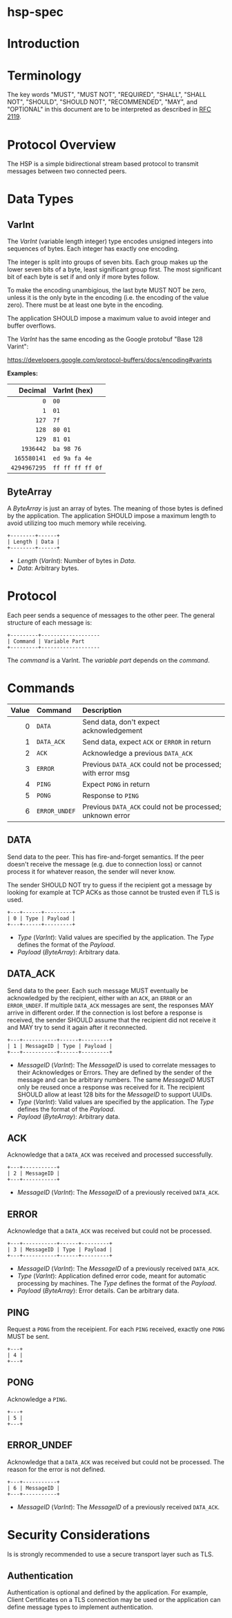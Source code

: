 # hsp-spec

# Introduction

# Terminology

The key words "MUST", "MUST NOT", "REQUIRED", "SHALL", "SHALL NOT", "SHOULD",
"SHOULD NOT", "RECOMMENDED", "MAY", and "OPTIONAL" in this document are to be
interpreted as described in [RFC 2119](https://tools.ietf.org/html/rfc2119).

# Protocol Overview

The HSP is a simple bidirectional stream based protocol to transmit messages
between two connected peers.

# Data Types

## VarInt

The *VarInt* (variable length integer) type encodes unsigned integers
into sequences of bytes.  Each integer has exactly one encoding.

The integer is split into groups of seven bits. Each group makes up the lower
seven bits of a byte, least significant group first. The most significant bit
of each byte is set if and only if more bytes follow.

To make the encoding unambigious, the last byte MUST NOT be zero, unless it
is the only byte in the encoding (i.e. the encoding of the value zero). There
must be at least one byte in the encoding.

The application SHOULD impose a maximum value to avoid integer and buffer
overflows.

The *VarInt* has the same encoding as the Google protobuf "Base 128 Varint":

<https://developers.google.com/protocol-buffers/docs/encoding#varints>


**Examples:**

|      Decimal | VarInt (hex)       |
|  ----------: | :----------------- |
|          `0` | `00`               |
|          `1` | `01`               |
|        `127` | `7f`               |
|        `128` | `80 01`            |
|        `129` | `81 01`            |
|    `1936442` | `ba 98 76`         |
|  `165580141` | `ed 9a fa 4e`      |
| `4294967295` | `ff ff ff ff 0f`   |

## ByteArray

A *ByteArray* is just an array of bytes.  The meaning of those bytes is defined
by the application.  The application SHOULD impose a maximum length to avoid
utilizing too much memory while receiving.

~~~
+--------+------+
| Length | Data |
+--------+------+
~~~

  * *Length* (*VarInt*): Number of bytes in *Data*.
  * *Data*: Arbitrary bytes.

# Protocol

Each peer sends a sequence of messages to the other peer.  The general
structure of each message is:

~~~
+---------+-------------------
| Command | Variable Part
+---------+-------------------
~~~

The *command* is a VarInt. The *variable part* depends on the *command*.

# Commands

| Value | Command       | Description                                                 |
| ----: | :------------ | :---------------------------------------------------------- |
|     0 | `DATA`        | Send data, don't expect acknowledgement                     |
|     1 | `DATA_ACK`    | Send data, expect `ACK` or `ERROR` in return                |
|     2 | `ACK`         | Acknowledge a previous `DATA_ACK`                           |
|     3 | `ERROR`       | Previous `DATA_ACK` could not be processed; with error msg  |
|     4 | `PING`        | Expect `PONG` in return                                     |
|     5 | `PONG`        | Response to `PING`                                          |
|     6 | `ERROR_UNDEF` | Previous `DATA_ACK` could not be processed; unknown error   |

## DATA

Send data to the peer.  This has fire-and-forget semantics.  If the peer doesn't
receive the message (e.g. due to connection loss) or cannot process it for
whatever reason, the sender will never know.

The sender SHOULD NOT try to guess if the recipient got a message by looking for
example at TCP ACKs as those cannot be trusted even if TLS is used.

~~~
+---+------+---------+
| 0 | Type | Payload |
+---+------+---------+
~~~

  * *Type* (*VarInt*): Valid values are specified by the application.  The
    *Type* defines the format of the *Payload*.
  * *Payload* (*ByteArray*): Arbitrary data.


## DATA\_ACK

Send data to the peer.  Each such message MUST eventually be acknowledged by
the recipient, either with an `ACK`, an `ERROR` or an `ERROR_UNDEF`.  If multiple `DATA_ACK`
messages are sent, the responses MAY arrive in different order.  If the
connection is lost before a response is received, the sender SHOULD
assume that the recipient did not receive it and MAY try to send it again after
it reconnected.

~~~
+---+-----------+------+---------+
| 1 | MessageID | Type | Payload |
+---+-----------+------+---------+
~~~

  * *MessageID* (*VarInt*): The *MessageID* is used to correlate messages to their
    Acknowledges or Errors.  They are defined by the sender of the message and
    can be arbitrary numbers.  The same *MessageID* MUST only be reused once a
    response was received for it.  The recipient SHOULD allow at least
    128 bits for the *MessageID* to support UUIDs.
  * *Type* (*VarInt*): Valid values are specified by the application.  The
    *Type* defines the format of the *Payload*.
  * *Payload* (*ByteArray*): Arbitrary data.

## ACK

Acknowledge that a `DATA_ACK` was received and processed successfully.

~~~
+---+-----------+
| 2 | MessageID |
+---+-----------+
~~~

  * *MessageID* (*VarInt*): The *MessageID* of a previously received `DATA_ACK`.

## ERROR

Acknowledge that a `DATA_ACK` was received but could not be processed.

~~~
+---+-----------+------+---------+
| 3 | MessageID | Type | Payload |
+---+-----------+------+---------+
~~~

  * *MessageID* (*VarInt*): The *MessageID* of a previously received `DATA_ACK`.
  * *Type* (*VarInt*): Application defined error code, meant for automatic
    processing by machines.  The *Type* defines the format of the *Payload*.
  * *Payload* (*ByteArray*): Error details. Can be arbitrary data.

## PING

Request a `PONG` from the receipient.  For each `PING` received, exactly one
`PONG` MUST be sent.

~~~
+---+
| 4 |
+---+
~~~

## PONG

Acknowledge a `PING`.

~~~
+---+
| 5 |
+---+
~~~

## ERROR\_UNDEF

Acknowledge that a `DATA_ACK` was received but could not be processed.
The reason for the error is not defined.

~~~
+---+-----------+
| 6 | MessageID |
+---+-----------+
~~~

  * *MessageID* (*VarInt*): The *MessageID* of a previously received `DATA_ACK`.


# Security Considerations 

Is is strongly recommended to use a secure transport layer such as TLS.

## Authentication

Authentication is optional and defined by the application.  For example, Client
Certificates on a TLS connection may be used or the application can define
message types to implement authentication.
